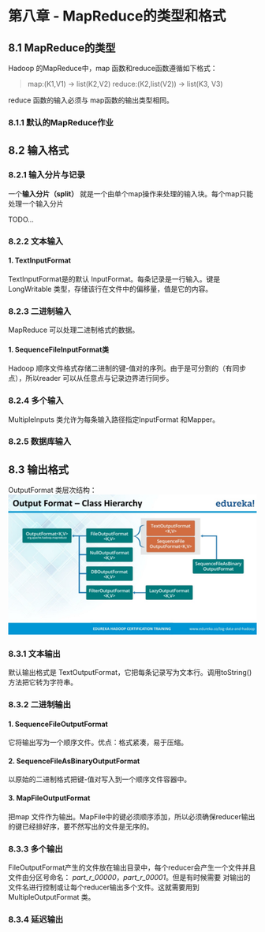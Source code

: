 # 第八章 - MapReduce的类型和格式

## 8.1 MapReduce的类型

Hadoop 的MapReduce中，map 函数和reduce函数遵循如下格式：

> map:(K1,V1) -> list(K2,V2) 
> reduce:(K2,list(V2)) -> list(K3, V3) 

reduce 函数的输入必须与 map函数的输出类型相同。

### 8.1.1 默认的MapReduce作业

## 8.2 输入格式

### 8.2.1 输入分片与记录

一个**输入分片（split）** 就是一个由单个map操作来处理的输入块。每个map只能处理一个输入分片

TODO... 

### 8.2.2 文本输入

#### 1. TextInputFormat

TextInputFormat是的默认 InputFormat。每条记录是一行输入。键是 LongWritable 类型，存储该行在文件中的偏移量，值是它的内容。

### 8.2.3 二进制输入

MapReduce 可以处理二进制格式的数据。

#### 1. SequenceFileInputFormat类

Hadoop 顺序文件格式存储二进制的键-值对的序列。由于是可分割的（有同步点），所以reader 可以从任意点与记录边界进行同步。

### 8.2.4 多个输入

MultipleInputs 类允许为每条输入路径指定InputFormat 和Mapper。

### 8.2.5 数据库输入

## 8.3 输出格式


OutputFormat 类层次结构：
![hadoop outputformat](../../image/bigData/Hadoop权威指南/hadoop-outputformat.jpeg)

### 8.3.1 文本输出

默认输出格式是 TextOutputFormat，它把每条记录写为文本行。调用toString() 方法把它转为字符串。

### 8.3.2 二进制输出

#### 1. SequenceFileOutputFormat

它将输出写为一个顺序文件。优点：格式紧凑，易于压缩。

#### 2. SequenceFileAsBinaryOutputFormat

以原始的二进制格式把键-值对写入到一个顺序文件容器中。

#### 3. MapFileOutputFormat

把map 文件作为输出。MapFile中的键必须顺序添加，所以必须确保reducer输出的键已经排好序，要不然写出的文件是无序的。

### 8.3.3 多个输出

FileOutputFormat产生的文件放在输出目录中，每个reducer会产生一个文件并且文件由分区号命名： _part_r_00000_，_part_r_00001_。但是有时候需要
对输出的文件名进行控制或让每个reducer输出多个文件。这就需要用到 MultipleOutputFormat 类。


### 8.3.4 延迟输出


